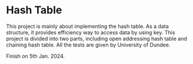 # Hash Table

This project is mainly about implementing the hash table. As a data structure, it provides efficiency way to access data by using key. This project is divided into two parts, including open addressing hash table and chaining hash table. All the tests  are given by University of Dundee. 

Finish on 5th Jan. 2024.